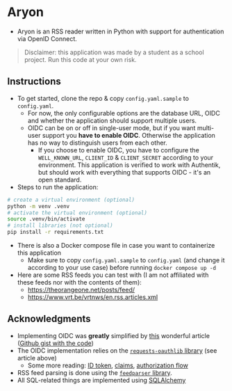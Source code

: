 # Aryon

- Aryon is an RSS reader written in Python with support for authentication via OpenID Connect.

> Disclaimer: this application was made by a student as a school project. Run this code at your own risk.

## Instructions

- To get started, clone the repo & copy `config.yaml.sample` to `config.yaml`.
  - For now, the only configurable options are the database URL, OIDC and whether the application should support multiple users.
  - OIDC can be on or off in single-user mode, but if you want multi-user support you **have to enable OIDC**. Otherwise the application has no way to distinguish users from each other.
    - If you choose to enable OIDC, you have to configure the `WELL_KNOWN_URL`, `CLIENT_ID` & `CLIENT_SECRET` according to your environment. This application is verified to work with Authentik, but should work with everything that supports OIDC - it's an open standard.
- Steps to run the application:

```bash
# create a virtual environment (optional)
python -m venv .venv
# activate the virtual environment (optional)
source .venv/bin/activate
# install libraries (not optional)
pip install -r requirements.txt
```

- There is also a Docker compose file in case you want to containerize this application
    - Make sure to copy `config.yaml.sample` to `config.yaml` (and change it according to your use case) before running `docker compose up -d`
- Here are some RSS feeds you can test with (I am not affiliated with these feeds nor with the contents of them):
    - https://theorangeone.net/posts/feed/
    - https://www.vrt.be/vrtnws/en.rss.articles.xml

## Acknowledgments

- Implementing OIDC was **greatly** simplified by [this](https://paragraph.xyz/@digitalmeadow/%5Bpython%5D-sso-using-flask,-requests-oauthlib-and-pyjwt) wonderful article ([Github gist with the code](https://gist.github.com/gchamon/0c8632bfd32aea9a6a5a558f823e7a24))
- The OIDC implementation relies on the [`requests-oauthlib` library](https://github.com/requests/requests-oauthlib) (see article above)
  - Some more reading: [ID token](https://openid.net/specs/openid-connect-core-1_0.html#IDToken), [claims](https://openid.net/specs/openid-connect-core-1_0.html#StandardClaims), [authorization flow](https://datatracker.ietf.org/doc/html/rfc6749#section-4.1)
- RSS feed parsing is done using the [`feedparser` library](https://github.com/kurtmckee/feedparser/).
- All SQL-related things are implemented using [SQLAlchemy](https://www.sqlalchemy.org/)
